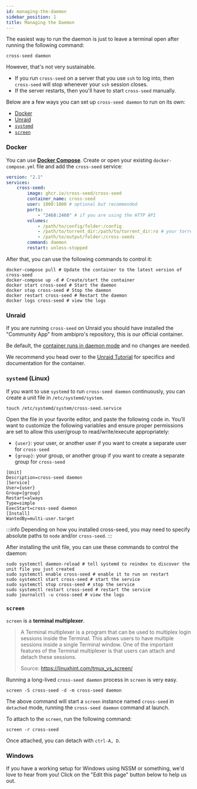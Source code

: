 ```yaml
---
id: managing-the-daemon
sidebar_position: 1
title: Managing the Daemon
---
```


The easiest way to run the daemon is just to leave a terminal open after running
the following command:

```shell
cross-seed daemon
```

However, that's not very sustainable.

-   If you run `cross-seed` on a server that you use `ssh` to log into, then
    `cross-seed` will stop whenever your `ssh` session closes.
-   If the server restarts, then you'll have to start `cross-seed` manually.

Below are a few ways you can set up `cross-seed daemon` to run on its own:

-   [Docker](#docker)
-   [Unraid](#unraid)
-   [`systemd`](#systemd-linux)
-   [`screen`](#screen)

### Docker

You can use [**Docker Compose**](https://docs.docker.com/compose/install).
Create or open your existing `docker-compose.yml` file and add the `cross-seed`
service:

```yaml
version: "2.1"
services:
    cross-seed:
        image: ghcr.io/cross-seed/cross-seed
        container_name: cross-seed
        user: 1000:1000 # optional but recommended
        ports:
            - "2468:2468" # if you are using the HTTP API
        volumes:
            - /path/to/config/folder:/config
            - /path/to/torrent_dir:/path/to/torrent_dir:ro # your torrent clients .torrent cache, can and should be mounted read-only (e.g. qbit: `BT_Backup` | deluge: `state` | transmission: `transmission/torrents` | rtorrent: session dir from `.rtorrent.rc`)
            - /path/to/output/folder:/cross-seeds
        command: daemon
        restart: unless-stopped
```

After that, you can use the following commands to control it:

```shell
docker-compose pull # Update the container to the latest version of cross-seed
docker-compose up -d # Create/start the container
docker start cross-seed # Start the daemon
docker stop cross-seed # Stop the daemon
docker restart cross-seed # Restart the daemon
docker logs cross-seed # view the logs
```

### Unraid

If you are running `cross-seed` on Unraid you should have installed the
"Community App" from ambipro's repository, this is our official container.

Be default, the
[container runs in daemon mode](../tutorials/unraid.md#automationscheduling) and
no changes are needed.

We recommend you head over to the [Unraid Tutorial](../tutorials/unraid.md) for
specifics and documentation for the container.

### `systemd` (Linux)

If you want to use `systemd` to run `cross-seed daemon` continuously, you can
create a unit file in `/etc/systemd/system`.

```shell
touch /etc/systemd/system/cross-seed.service
```

Open the file in your favorite editor, and paste the following code in. You'll
want to customize the following variables and ensure proper permissions are set
to allow this user/group to read/write/execute appropriately:

-   `{user}`: your user, or another user if you want to create a separate user
    for `cross-seed`
-   `{group}`: your group, or another group if you want to create a separate
    group for `cross-seed`

```unit file (systemd)
[Unit]
Description=cross-seed daemon
[Service]
User={user}
Group={group}
Restart=always
Type=simple
ExecStart=cross-seed daemon
[Install]
WantedBy=multi-user.target
```

:::info Depending on how you installed cross-seed, you may need to specify
absolute paths to `node` and/or `cross-seed`. :::

After installing the unit file, you can use these commands to control the
daemon:

```shell
sudo systemctl daemon-reload # tell systemd to reindex to discover the unit file you just created
sudo systemctl enable cross-seed # enable it to run on restart
sudo systemctl start cross-seed # start the service
sudo systemctl stop cross-seed # stop the service
sudo systemctl restart cross-seed # restart the service
sudo journalctl -u cross-seed # view the logs
```

### `screen`

`screen` is a **terminal multiplexer**.

> A Terminal multiplexer is a program that can be used to multiplex login
> sessions inside the Terminal. This allows users to have multiple sessions
> inside a single Terminal window. One of the important features of the Terminal
> multiplexer is that users can attach and detach these sessions.
>
> Source: https://linuxhint.com/tmux_vs_screen/

Running a long-lived `cross-seed daemon` process in `screen` is very easy.

```shell
screen -S cross-seed -d -m cross-seed daemon
```

The above command will start a `screen` instance named `cross-seed` in
`detached` mode, running the `cross-seed daemon` command at launch.

To attach to the `screen`, run the following command:

```shell
screen -r cross-seed
```

Once attached, you can detach with `ctrl-A, D`.

### Windows

If you have a working setup for Windows using NSSM or something, we'd love to
hear from you! Click on the "Edit this page" button below to help us out.
